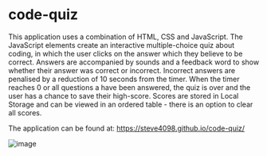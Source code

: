 # code-quiz

This application uses a combination of HTML, CSS and JavaScript.
The JavaScript elements create an interactive multiple-choice quiz about coding, in which the user clicks on the answer which they believe to be correct. 
Answers are accompanied by sounds and a feedback word to show whether their answer was correct or incorrect. Incorrect answers are penalised by a reduction of 10 seconds from the timer. 
When the timer reaches 0 or all questions a have been answered, the quiz is over and the user has a chance to save their high-score. 
Scores are stored in Local Storage and can be viewed in an ordered table - there is an option to clear all scores.

The application can be found at: https://steve4098.github.io/code-quiz/ 

![image](https://github.com/steve4098/code-quiz/assets/139075699/a11b922c-8ef6-4784-b23e-04f63840c365)
